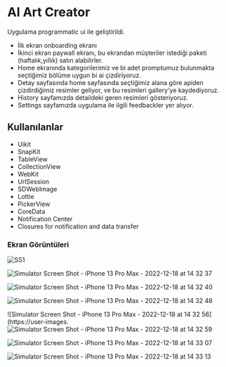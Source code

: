 # AI Art Creator
Uygulama programmatic ui ile geliştirildi.
- İlk ekran onboarding ekranı
- İkinci ekran paywall ekranı, bu ekrandan müşteriler istediği paketi (haftalık,yıllık) satın alabilirler.
- Home ekranında kategorilerimiz ve bi adet promptumuz bulunmakta seçtiğimiz bölüme uygun bi ai çizdiriyoruz.
- Detay sayfasında home sayfasında seçtiğimiz alana göre apiden çizdirdiğimiz resimler geliyor, ve bu resimleri gallery'ye kaydediyoruz.
- History sayfamızda detaildeki geren resimleri gösteriyoruz.
- Settings sayfamızda uygulama ile ilgili feedbackler yer alıyor.
## Kullanılanlar 
- Uikit
- SnapKit
- TableView
- CollectionView
- WebKit
- UrlSession 
- SDWebImage 
- Lottie
- PickerView 
- CoreData
- Notification Center
- Closures for notification and data transfer
### Ekran Görüntüleri 



![SS1](https://user-images.githubusercontent.com/107872054/208296387-17a9f6e0-aa4f-4b04-9d5e-bd9c031c6674.png)

![Simulator Screen Shot - iPhone 13 Pro Max - 2022-12-18 at 14 32 37](https://user-images.githubusercontent.com/107872054/208296509-587d6dc9-7b8a-470b-a4da-fe7ebe77d94e.png)

![Simulator Screen Shot - iPhone 13 Pro Max - 2022-12-18 at 14 32 40](https://user-images.githubusercontent.com/107872054/208296513-6236b121-95ac-49f1-846a-74a1927138f0.png)

![Simulator Screen Shot - iPhone 13 Pro Max - 2022-12-18 at 14 32 48](https://user-images.githubusercontent.com/107872054/208296514-4b890e74-63f5-4db3-82ae-3a4386de2c31.png)

![Simulator Screen Shot - iPhone 13 Pro Max - 2022-12-18 at 14 32 56](https://user-images.![Simulator Screen Shot - iPhone 13 Pro Max - 2022-12-18 at 14 32 59](https://user-images.githubusercontent.com/107872054/208296528-add1bd5c-fcfa-4fb0-bce0-3ca183c618d7.png)



![Simulator Screen Shot - iPhone 13 Pro Max - 2022-12-18 at 14 33 07](https://user-images.githubusercontent.com/107872054/208296536-06868f37-20c4-400f-94f3-2298cf4cda4e.png)

![Simulator Screen Shot - iPhone 13 Pro Max - 2022-12-18 at 14 33 13](https://user-images.githubusercontent.com/107872054/208296547-0d43648e-135b-4654-88a5-be392074f173.png)
